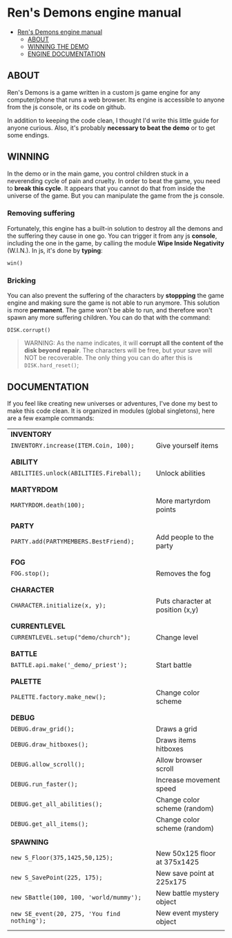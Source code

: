 # Ren's Demons engine manual

- [Ren's Demons engine manual](#ren-s-demons-engine-manual)
  * [ABOUT](#ABOUT)
  * [WINNING THE DEMO](#WINNING-THE-DEMO)
  * [ENGINE DOCUMENTATION](#ENGINE-DOCUMENTATION)

## ABOUT

Ren's Demons is a game written in a custom js game engine for any computer/phone that runs a web browser. Its engine is accessible to anyone from the js console, or its code on github.

In addition to keeping the code clean, I thought I'd write this little guide for anyone curious. Also, it's probably **necessary to beat the demo** or to get some endings.

## WINNING

In the demo or in the main game, you control children stuck in a neverending cycle of pain and cruelty. In order to beat the game, you need to **break this cycle**. It appears that you cannot do that from inside the universe of the game. But you can manipulate the game from the js console.

### Removing suffering

Fortunately, this engine has a built-in solution to destroy all the demons and the suffering they cause in one go. You can trigger it from any js **console**, including the one in the game, by calling the module **Wipe Inside Negativity** (W.I.N.). In js, it's done by **typing**:

`win()`

### Bricking

You can also prevent the suffering of the characters by **stoppping** the game engine and making sure the game is not able to run anymore. This solution is more **permanent**. The game won't be able to run, and therefore won't spawn any more suffering children. You can do that with the command:

`DISK.corrupt()`

> WARNING: As the name indicates, it will **corrupt all the content of the disk beyond repair**. The characters will be free, but your save will NOT be recoverable. The only thing you can do after this is `DISK.hard_reset()`;

## DOCUMENTATION

If you feel like creating new universes or adventures, I've done my best to make this code clean. It is organized in modules (global singletons), here are a few example commands:

|                                               |                                   |
|-----------------------------------------------|-----------------------------------|
| **INVENTORY**                                 |                                   |
| `INVENTORY.increase(ITEM.Coin, 100);`         | Give yourself items               |
|                                               |                                   |
|                                               |                                   |
| **ABILITY**                                   |                                   |
| `ABILITIES.unlock(ABILITIES.Fireball);`       | Unlock abilities                  |
|                                               |                                   |
|                                               |                                   |
| **MARTYRDOM**                                 |                                   |
| `MARTYRDOM.death(100);`                       | More martyrdom points             |
|                                               |                                   |
|                                               |                                   |
| **PARTY**                                     |                                   |
| `PARTY.add(PARTYMEMBERS.BestFriend);`         | Add people to the party           |
|                                               |                                   |
|                                               |                                   |
| **FOG**                                       |                                   |
| `FOG.stop();`                                 | Removes the fog                   |
|                                               |                                   |
|                                               |                                   |
| **CHARACTER**                                 |                                   |
| `CHARACTER.initialize(x, y);`                 | Puts character at position (x,y)  |
|                                               |                                   |
|                                               |                                   |
| **CURRENTLEVEL**                              |                                   |
| `CURRENTLEVEL.setup("demo/church");`          | Change level                      |
|                                               |                                   |
|                                               |                                   |
| **BATTLE**                                    |                                   |
| `BATTLE.api.make('_demo/_priest');`           | Start battle                      |
|                                               |                                   |
|                                               |                                   |
| **PALETTE**                                   |                                   |
| `PALETTE.factory.make_new();`                 | Change color scheme               |
|                                               |                                   |
|                                               |                                   |
| **DEBUG**                                     |                                   |
| `DEBUG.draw_grid();`                          | Draws a grid                      |
| `DEBUG.draw_hitboxes();`                      | Draws items hitboxes              |
| `DEBUG.allow_scroll();`                       | Allow browser scroll              |
| `DEBUG.run_faster();`                         | Increase movement speed           |
| `DEBUG.get_all_abilities();`                  | Change color scheme (random)      |
| `DEBUG.get_all_items();`                      | Change color scheme (random)      |
|                                               |                                   |
| **SPAWNING**                                  |                                   |
| `new S_Floor(375,1425,50,125);`               | New 50x125 floor at 375x1425      |
| `new S_SavePoint(225, 175);`                  | New save point at 225x175         |
| `new SBattle(100, 100, 'world/mummy');`       | New battle mystery object         |
| `new SE_event(20, 275, 'You find nothing');`  | New event mystery object          |
|                                               |                                   |
